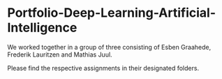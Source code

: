 # Portfolio-Deep-Learning-Artificial-Intelligence

We worked together in a group of three consisting of Esben Graahede, Frederik Lauritzen and Mathias Juul.

Please find the respective assignments in their designated folders.
